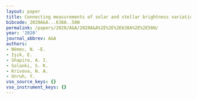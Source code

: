```yaml
---
layout: paper
title: Connecting measurements of solar and stellar brightness variations
bibcode: 2020A&A...638A..56N
permalink: /papers/2020/A&A/2020A&A%2E%2E%2E638A%2E%2E56N/
year: '2020'
journal_abbrev: A&A
authors:
- Nèmec, N. -E.
- Işık, E.
- Shapiro, A. I.
- Solanki, S. K.
- Krivova, N. A.
- Unruh, Y.
vso_source_keys: {}
vso_instrument_keys: {}
---
```

